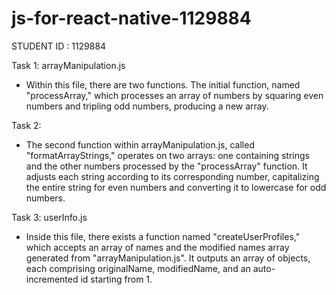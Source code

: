 # js-for-react-native-1129884


STUDENT ID : 1129884

Task 1: arrayManipulation.js
- Within this file, there are two functions. The initial function, named "processArray," which processes an array of numbers by squaring even numbers and tripling odd numbers, producing a new array.

Task 2:
- The second function within arrayManipulation.js, called "formatArrayStrings," operates on two arrays: one containing strings and the other numbers processed by the "processArray" function. It adjusts each string according to its corresponding number, capitalizing the entire string for even numbers and converting it to lowercase for odd numbers.

Task 3: userInfo.js
- Inside this file, there exists a function named "createUserProfiles," which accepts an array of names and the modified names array generated from "arrayManipulation.js". It outputs an array of objects, each comprising originalName, modifiedName, and an auto-incremented id starting from 1.
